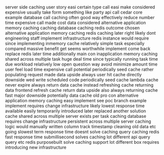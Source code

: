 server side caching user story easi certain type call easi make considered expensive usually take form something like party api call cedar core example database call caching often good way effectively reduce number time expensive call made cost data considered alternative application memory caching caching database caching redis outcome chosen alternative application memory caching redis caching later right likely dont engineering staff implement infrastructure redis instance would require since implementing inmemory cache relatively simple task especially compared massive benefit get seems worthwhile implement come back replace redis later time additionally main con inapplication memory caching shared across multiple task huge deal time since typically running task time due workload relatively low open question way avoid minimize amount time user feel load time expensive call potential periodically seed cache rather populating request made data upside always user hit cache directly downside wed write scheduled code periodically seed cache lambda cache never expire always return data cache instead refreshing cache returning data frontend refresh cache return data upside also always returning cache fast major downside potentially data cache old pro con alternative application memory caching easy implement see poc branch example implement requires change infrastructure likely lowest response time available easily temporarily introduced later replaced another solution cache shared across multiple server exists per task caching database requires change infrastructure persistent across multiple server caching logic would manually written column track timestamp cleaning old data etc going slowest term response time doesnt solve caching query caching redis fast response time submillisecond solves caching lot different api query query etc redis purposebuilt solve caching support lot different box requires introducing new infrastructure